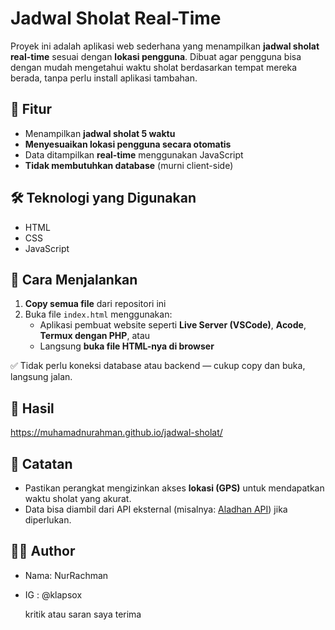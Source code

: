 # Jadwal Sholat Real-Time

Proyek ini adalah aplikasi web sederhana yang menampilkan **jadwal sholat real-time** sesuai dengan **lokasi pengguna**. Dibuat agar pengguna bisa dengan mudah mengetahui waktu sholat berdasarkan tempat mereka berada, tanpa perlu install aplikasi tambahan.

## 🌟 Fitur

- Menampilkan **jadwal sholat 5 waktu**
- **Menyesuaikan lokasi pengguna secara otomatis**
- Data ditampilkan **real-time** menggunakan JavaScript
- **Tidak membutuhkan database** (murni client-side)

## 🛠 Teknologi yang Digunakan

- HTML
- CSS
- JavaScript

## 🚀 Cara Menjalankan

1. **Copy semua file** dari repositori ini
2. Buka file `index.html` menggunakan:
   - Aplikasi pembuat website seperti **Live Server (VSCode)**, **Acode**, **Termux dengan PHP**, atau
   - Langsung **buka file HTML-nya di browser**

✅ Tidak perlu koneksi database atau backend — cukup copy dan buka, langsung jalan.

## 🔗 Hasil
https://muhamadnurahman.github.io/jadwal-sholat/

## 📌 Catatan

- Pastikan perangkat mengizinkan akses **lokasi (GPS)** untuk mendapatkan waktu sholat yang akurat.
- Data bisa diambil dari API eksternal (misalnya: [Aladhan API](https://aladhan.com/prayer-times-api)) jika diperlukan.

## 👨‍💻 Author

- Nama: NurRachman
- IG : @klapsox

  kritik atau saran saya terima
